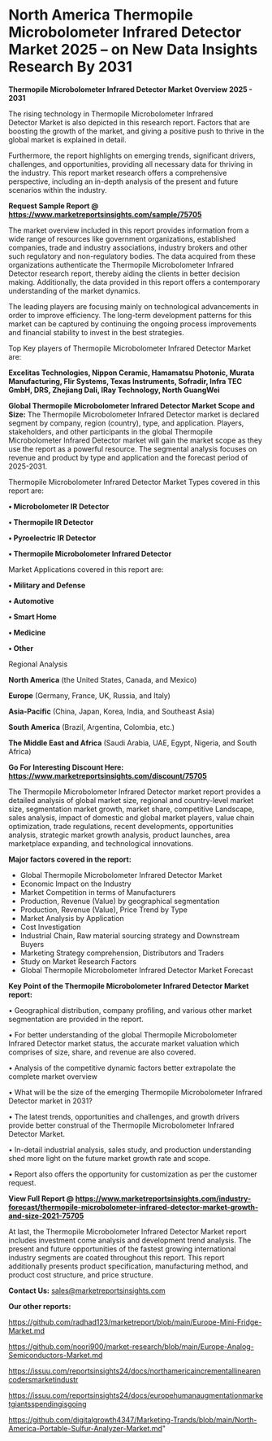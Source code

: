 # North America Thermopile Microbolometer Infrared Detector Market 2025 – on New Data Insights Research By 2031

<Strong> Thermopile Microbolometer Infrared Detector Market Overview 2025 - 2031</strong>

The rising technology in Thermopile Microbolometer Infrared Detector Market is also depicted in this research report. Factors that are boosting the growth of the market, and giving a positive push to thrive in the global market is explained in detail.

Furthermore, the report highlights on emerging trends, significant drivers, challenges, and opportunities, providing all necessary data for thriving in the industry. This report market research offers a comprehensive perspective, including an in-depth analysis of the present and future scenarios within the industry.

<strong>Request Sample Report @ <a href=https://www.marketreportsinsights.com/sample/75705>https://www.marketreportsinsights.com/sample/75705</a></strong>

The market overview included in this report provides information from a wide range of resources like government organizations, established companies, trade and industry associations, industry brokers and other such regulatory and non-regulatory bodies. The data acquired from these organizations authenticate the Thermopile Microbolometer Infrared Detector research report, thereby aiding the clients in better decision making. Additionally, the data provided in this report offers a contemporary understanding of the market dynamics.

The leading players are focusing mainly on technological advancements in order to improve efficiency. The long-term development patterns for this market can be captured by continuing the ongoing process improvements and financial stability to invest in the best strategies.

Top Key players of Thermopile Microbolometer Infrared Detector Market are:

<strong>Excelitas Technologies, Nippon Ceramic, Hamamatsu Photonic, Murata Manufacturing, Flir Systems, Texas Instruments, Sofradir, Infra TEC GmbH, DRS, Zhejiang Dali, IRay Technology, North GuangWei</strong>

<strong><b>Global Thermopile Microbolometer Infrared Detector Market Scope and Size:</b></strong>
The Thermopile Microbolometer Infrared Detector market is declared segment by company, region (country), type, and application. Players, stakeholders, and other participants in the global Thermopile Microbolometer Infrared Detector market will gain the market scope as they use the report as a powerful resource. The segmental analysis focuses on revenue and product by type and application and the forecast period of 2025-2031.

Thermopile Microbolometer Infrared Detector Market Types covered in this report are:

<strong>• Microbolometer IR Detector

• Thermopile IR Detector

• Pyroelectric IR Detector

• Thermopile Microbolometer Infrared Detector</strong>

Market Applications covered in this report are:

<strong>• Military and Defense

• Automotive

• Smart Home

• Medicine

• Other</strong> 

Regional Analysis

<strong>North America</strong> (the United States, Canada, and Mexico)

<strong>Europe</strong> (Germany, France, UK, Russia, and Italy)

<strong>Asia-Pacific</strong> (China, Japan, Korea, India, and Southeast Asia)

<strong>South America</strong> (Brazil, Argentina, Colombia, etc.)

<strong>The Middle East and Africa</strong> (Saudi Arabia, UAE, Egypt, Nigeria, and South Africa)

<strong>Go For Interesting Discount Here: <a href=https://www.marketreportsinsights.com/discount/75705>https://www.marketreportsinsights.com/discount/75705</a></strong>

The Thermopile Microbolometer Infrared Detector market report provides a detailed analysis of global market size, regional and country-level market size, segmentation market growth, market share, competitive Landscape, sales analysis, impact of domestic and global market players, value chain optimization, trade regulations, recent developments, opportunities analysis, strategic market growth analysis, product launches, area marketplace expanding, and technological innovations.

<strong><b>Major factors covered in the report:</b></strong>
<ul>
  <li>Global Thermopile Microbolometer Infrared Detector Market </li>
  <li>Economic Impact on the Industry</li>
  <li>Market Competition in terms of Manufacturers</li>
  <li>Production, Revenue (Value) by geographical segmentation</li>
  <li>Production, Revenue (Value), Price Trend by Type</li>
  <li>Market Analysis by Application</li>
  <li>Cost Investigation</li>
  <li>Industrial Chain, Raw material sourcing strategy and Downstream Buyers</li>
  <li>Marketing Strategy comprehension, Distributors and Traders</li>
  <li>Study on Market Research Factors</li>
  <li>Global Thermopile Microbolometer Infrared Detector Market Forecast</li>
</ul>

<strong><b>Key Point of the Thermopile Microbolometer Infrared Detector Market report:</b></strong>

• Geographical distribution, company profiling, and various other market segmentation are provided in the report.

• For better understanding of the global Thermopile Microbolometer Infrared Detector market status, the accurate market valuation which comprises of size, share, and revenue are also covered.

• Analysis of the competitive dynamic factors better extrapolate the complete market overview

• What will be the size of the emerging Thermopile Microbolometer Infrared Detector market in 2031?

• The latest trends, opportunities and challenges, and growth drivers provide better construal of the Thermopile Microbolometer Infrared Detector Market.

• In-detail industrial analysis, sales study, and production understanding shed more light on the future market growth rate and scope.

• Report also offers the opportunity for customization as per the customer request.

<strong><b>View Full Report @ <a href=https://www.marketreportsinsights.com/industry-forecast/thermopile-microbolometer-infrared-detector-market-growth-and-size-2021-75705>https://www.marketreportsinsights.com/industry-forecast/thermopile-microbolometer-infrared-detector-market-growth-and-size-2021-75705</a></b></strong>


At last, the Thermopile Microbolometer Infrared Detector Market report includes investment come analysis and development trend analysis. The present and future opportunities of the fastest growing international industry segments are coated throughout this report. This report additionally presents product specification, manufacturing method, and product cost structure, and price structure.

<strong>Contact Us:</strong>
sales@marketreportsinsights.com

<strong>Our other reports:</strong>

<a href=https://github.com/radhad123/marketreport/blob/main/Europe-Mini-Fridge-Market.md>https://github.com/radhad123/marketreport/blob/main/Europe-Mini-Fridge-Market.md</a>

<a href=https://github.com/noori900/market-research/blob/main/Europe-Analog-Semiconductors-Market.md>https://github.com/noori900/market-research/blob/main/Europe-Analog-Semiconductors-Market.md</a>

<a href=https://issuu.com/reportsinsights24/docs/northamericaincrementallinearencodersmarketindustr>https://issuu.com/reportsinsights24/docs/northamericaincrementallinearencodersmarketindustr</a>

<a href=https://issuu.com/reportsinsights24/docs/europehumanaugmentationmarketgiantsspendingisgoing>https://issuu.com/reportsinsights24/docs/europehumanaugmentationmarketgiantsspendingisgoing</a>

<a href=https://github.com/digitalgrowth4347/Marketing-Trands/blob/main/North-America-Portable-Sulfur-Analyzer-Market.md>https://github.com/digitalgrowth4347/Marketing-Trands/blob/main/North-America-Portable-Sulfur-Analyzer-Market.md</a>"
